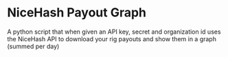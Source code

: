# NiceHash Payout Graph

A python script that when given an API key, secret and organization id uses the NiceHash API to download your rig payouts and show them in a graph (summed per day)
